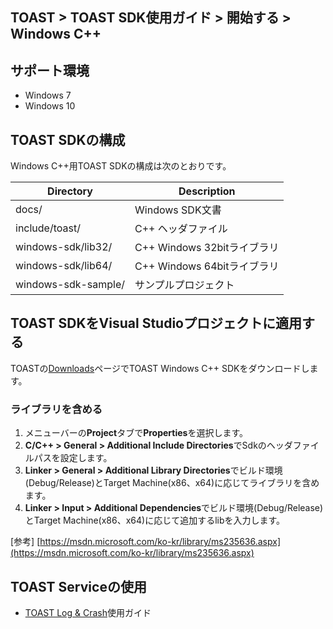 ﻿## TOAST > TOAST SDK使用ガイド > 開始する > Windows C++

## サポート環境

* Windows 7
* Windows 10

## TOAST SDKの構成

Windows C++用TOAST SDKの構成は次のとおりです。

| Directory | Description | 
|---|---|
| docs/ | Windows SDK文書 |
| include/toast/ | C++ ヘッダファイル |
| windows-sdk/lib32/ | C++ Windows 32bitライブラリ |
| windows-sdk/lib64/ | C++ Windows 64bitライブラリ |
| windows-sdk-sample/ | サンプルプロジェクト |

## TOAST SDKをVisual Studioプロジェクトに適用する

TOASTの[Downloads](../../../Download/#toast-sdk)ページでTOAST Windows C++ SDKをダウンロードします。

### ライブラリを含める

1. メニューバーの**Project**タブで**Properties**を選択します。
2. **C/C++ > General > Additional Include Directories**でSdkのヘッダファイルパスを設定します。
3. **Linker > General > Additional Library Directories**でビルド環境(Debug/Release)とTarget Machine(x86、x64)に応じてライブラリを含めます。
4. **Linker > Input > Additional Dependencies**でビルド環境(Debug/Release)とTarget Machine(x86、x64)に応じて追加するlibを入力します。

[参考] [https://msdn.microsoft.com/ko-kr/library/ms235636.aspx](https://msdn.microsoft.com/ko-kr/library/ms235636.aspx)

## TOAST Serviceの使用

* [TOAST Log & Crash](./log-collector-windows)使用ガイド
